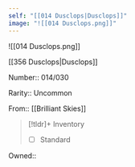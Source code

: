 ```yaml
---
self: "[[014 Dusclops|Dusclops]]"
image: "![[014 Dusclops.png]]"
---
```


![[014 Dusclops.png]]

[[356 Dusclops|Dusclops]]

Number:: 014/030

Rarity:: Uncommon

From:: [[Brilliant Skies]]

> [!tldr]+ Inventory
> - [ ] Standard

Owned:: 


